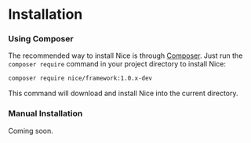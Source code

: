 Installation
============

### Using Composer

The recommended way to install Nice is through [Composer](http://getcomposer.org/). Just run the 
`composer require` command in your project directory to install Nice:

```bash
composer require nice/framework:1.0.x-dev
```

This command will download and install Nice into the current directory.


### Manual Installation

Coming soon.